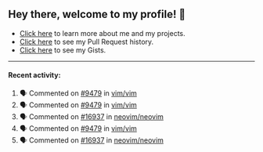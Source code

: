 ## Hey there, welcome to my profile! 👋

- [Click here](https://seandewar.github.io/) to learn more about me and my projects.
- [Click here](https://github.com/search?p=1&q=author%3Aseandewar+is%3Apr) to see my Pull Request history.
- [Click here](https://gist.github.com/seandewar) to see my Gists.

---

#### Recent activity:

<!--START_SECTION:activity-->
1. 🗣 Commented on [#9479](https://github.com/vim/vim/issues/9479) in [vim/vim](https://github.com/vim/vim)
2. 🗣 Commented on [#9479](https://github.com/vim/vim/issues/9479) in [vim/vim](https://github.com/vim/vim)
3. 🗣 Commented on [#16937](https://github.com/neovim/neovim/issues/16937) in [neovim/neovim](https://github.com/neovim/neovim)
4. 🗣 Commented on [#9479](https://github.com/vim/vim/issues/9479) in [vim/vim](https://github.com/vim/vim)
5. 🗣 Commented on [#16937](https://github.com/neovim/neovim/issues/16937) in [neovim/neovim](https://github.com/neovim/neovim)
<!--END_SECTION:activity-->

